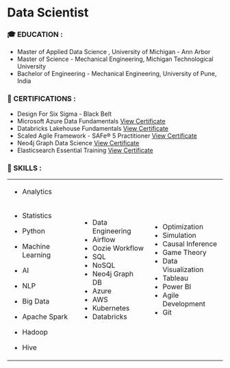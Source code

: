 # Data Scientist

### 🎓 EDUCATION :
- Master of Applied Data Science , University of Michigan - Ann Arbor 
- Master of Science - Mechanical Engineering, Michigan Technological University
- Bachelor of Engineering - Mechanical Engineering, University of Pune, India


### 🌱 CERTIFICATIONS :
- Design For Six Sigma - Black Belt  
- Microsoft Azure Data Fundamentals [View Certificate](https://learn.microsoft.com/api/credentials/share/en-us/elkoustubo/510678A5F57B4386?sharingId=8B8A90CBE421E1B3)
- Databricks Lakehouse Fundamentals  [View Certificate](https://credentials.databricks.com/10093065-95db-44c0-9ee0-20fcd6f712f6)
- Scaled Agile Framework - SAFe® 5 Practitioner [View Certificate](https://www.credly.com/badges/80d7ca7d-dd31-43e6-80fb-e6c0c271bed6?source=linked_in_profile)
- Neo4j Graph Data Science [View Certificate](https://graphacademy.neo4j.com/c/5bcc0883-1a2d-495a-95e8-aff3d8ff6d25/)
- Elasticsearch Essential Training [View Certificate](https://www.linkedin.com/learning/certificates/3cb937af12adc6a70d08a77ce62e7c983307af19188b150be4b3428b967e6080?accountId=0&u=0&success=true&authUUID=YrrgwY3zSxy3w8RvfBEAUQ%3D%3D)

### 🧰 SKILLS :

<table border="0">
  <tr>
    <td> 
        
- Analytics
  <br><br>
- Statistics
- Python
- Machine Learning
- AI 
- NLP 
- Big Data
- Apache Spark
- Hadoop
- Hive
  
    </td>
    <td>
      
    - Data Engineering
    - Airflow
    - Oozie Workflow
    - SQL
    - NoSQL
    - Neo4j Graph DB
    - Azure
    - AWS 
    - Kubernetes
    - Databricks
  
    </td>
    <td>

    - Optimization
    - Simulation
    - Causal Inference
    - Game Theory
    - Data Visualization
    - Tableau
    - Power BI
    - Agile Development
    - Git

    </td>
  </tr>
</table>
